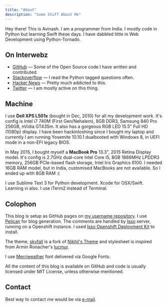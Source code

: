 ```yaml
---
title: "About"
description: "Some Stuff About Me"
---
```


Hey there! This is Avinash. I am a programmer from India. I mostly code in Python but learning Swift these days. I have dabbled little in Web Development using Python-Tornado. 

<!-- And I am available for hire. If you have new job opportunities, [get in touch with me](http://scr.im/avii). Thanks! -->

## On Interwebz

- [GitHub](http://github.com/avinassh) — Some of the Open Source code I have written and contributed.
- [Stackoverflow](http://stackoverflow.com/users/1382297/avi) — I read the Python tagged questions often.
- [Hacker News](https://news.ycombinator.com/user?id=avinassh) — Pretty much addicted to this.
- [Twitter](http://twitter.com/iavins) — I am mostly active on this thing.

## Machine

I use **Dell XPS L501x** (bought in Dec, 2010) for all my development work. It's config is Intel i7 740M (First Gen/Nehalem), 8GB DDR3, Samsung 840 Pro 256GB,  nVidia GT435m. It also has a gorgeous RGB LED 15.5" Full HD (1080p) display. I have been hackintoshing since I bought my laptop and currently I am running Yosemite 10.10.1 dualbooted with Windows 8, in UEFI mode in a non-EFI legacy BIOS.

In May 2015, I bought myself a **MacBook Pro** 13.3", 2015 Retina Display model. It's config is 2.7GHz dual-core Intel Core i5, 8GB 1866MHz LPDDR3 memory, 256GB PCIe-based flash storage, Intel Iris Graphics 6100. I needed 16GB RAM model, but in India, customised MacBooks are not available. So I ended up with 8GB RAM :(

I use Sublime Text 3 for Python development. Xcode for OSX/Swift. Learning vi also. I use iTerm2 instead of Terminal.

## Colophon

This blog is setup as GitHub pages on [my username repository](https://github.com/avinassh/avinassh.github.io). I use [Pelican](http://getpelican.com) for blog generation. The comments are handled by [Isso](http://posativ.org/isso/) server, running on a Openshift instance. I used [Isso Openshift Deployment Kit](https://github.com/avinassh/isso-openshift) to install.

The theme, [skyfall](https://github.com/avinassh/skyfall) is a fork of [Nikhil's Theme](https://github.com/gunchu/nikhil-theme) and stylesheet is inspired from Armin Ronacher's [lucmur](https://github.com/mitsuhiko/lucumr). 

I use [Merriweather](https://www.google.com/fonts/specimen/Merriweather) font delivered via Google Fonts.

All the content of this blog is available on GitHub and code is usually licensed under MIT License, unless otherwise mentioned.

## Contact

Best way to contact me would be via [e-mail](http://scr.im/avii).